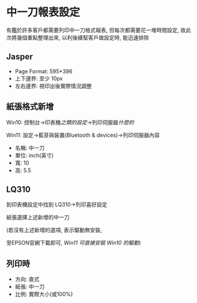 # 中一刀報表設定

有鑑於許多客戶都需要列印中一刀格式報表, 但每次都需要花一堆時間設定, 故此次將幾個重點整理出來, 以利後續幫客戶做設定時, 能迅速排除

## Jasper

- Page Format: 595*396
- 上下邊界: 至少 10px
- 左右邊界: 視印出後實際情況調整

## 紙張格式新增

Win10: 控制台->印表機*之類的設定*->列印伺服器*什麼的*

Win11: 設定->藍芽與裝置(Bluetooth & devices)->列印伺服器內容

- 名稱: 中一刀
- 單位: inch(英寸)
- 寬: 10
- 高: 5.5

## LQ310

到印表機設定中找到 LQ310->列印喜好設定

紙張選擇上述新增的中一刀

(若沒有上述新增的選項, 表示驅動無安裝, 

至EPSON官網下載即可, *Win11 可直接安裝 Win10 的驅動*)

## 列印時

- 方向: 直式
- 紙張: 中一刀
- 比例: 實際大小(或100%)
